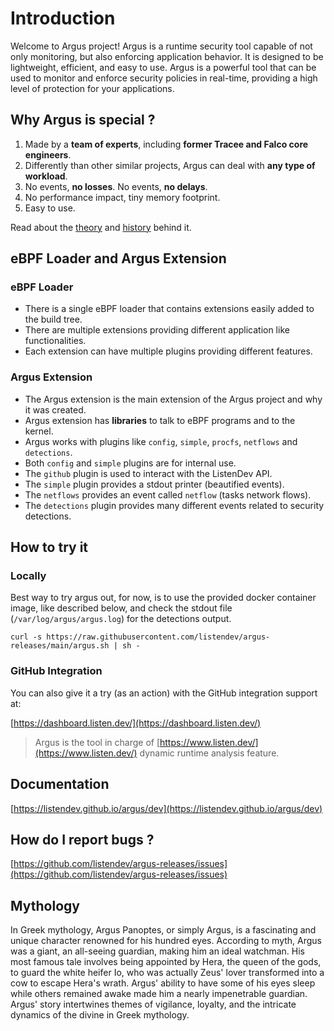 # Introduction

Welcome to Argus project! Argus is a runtime security tool capable of not only monitoring, but also enforcing application behavior. It is designed to be lightweight, efficient, and easy to use. Argus is a powerful tool that can be used to monitor and enforce security policies in real-time, providing a high level of protection for your applications.

## Why Argus is special ?

1. Made by a **team of experts**, including **former Tracee and Falco core engineers**.
2. Differently than other similar projects, Argus can deal with **any type of workload**.
3. No events, **no losses**. No events, **no delays**.
4. No performance impact, tiny memory footprint.
5. Easy to use.

Read about the [theory](https://listendev.github.io/argus/dev/overview/theory/) and [history](https://listendev.github.io/argus/dev/overview/history/) behind it.

## eBPF Loader and Argus Extension

### eBPF Loader

- There is a single eBPF loader that contains extensions easily added to the build tree.
- There are multiple extensions providing different application like functionalities.
- Each extension can have multiple plugins providing different features.

### Argus Extension

- The Argus extension is the main extension of the Argus project and why it was created.
- Argus extension has **libraries** to talk to eBPF programs and to the kernel.
- Argus works with plugins like `config`, `simple`, `procfs`, `netflows` and `detections`.
- Both `config` and `simple` plugins are for internal use.
- The `github` plugin is used to interact with the ListenDev API.
- The `simple` plugin provides a stdout printer (beautified events).
- The `netflows` provides an event called `netflow` (tasks network flows).
- The `detections` plugin provides many different events related to security detections.

## How to try it

### Locally

Best way to try argus out, for now, is to use the provided docker container image, like described below, and check the stdout file (`/var/log/argus/argus.log`) for the detections output.

```shell
curl -s https://raw.githubusercontent.com/listendev/argus-releases/main/argus.sh | sh -
```

### GitHub Integration

You can also give it a try (as an action) with the GitHub integration support at:

[https://dashboard.listen.dev/](https://dashboard.listen.dev/)

> Argus is the tool in charge of [https://www.listen.dev/](https://www.listen.dev/) dynamic runtime analysis feature.

## Documentation

[https://listendev.github.io/argus/dev](https://listendev.github.io/argus/dev)

## How do I report bugs ?

[https://github.com/listendev/argus-releases/issues](https://github.com/listendev/argus-releases/issues)

## Mythology

In Greek mythology, Argus Panoptes, or simply Argus, is a fascinating and unique character renowned for his hundred eyes. According to myth, Argus was a giant, an all-seeing guardian, making him an ideal watchman. His most famous tale involves being appointed by Hera, the queen of the gods, to guard the white heifer Io, who was actually Zeus' lover transformed into a cow to escape Hera's wrath. Argus' ability to have some of his eyes sleep while others remained awake made him a nearly impenetrable guardian. Argus' story intertwines themes of vigilance, loyalty, and the intricate dynamics of the divine in Greek mythology.
